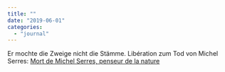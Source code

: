 ```yaml
---
title: ""
date: "2019-06-01"
categories: 
  - "journal"
---
```


Er mochte die Zweige nicht die Stämme. Libération zum Tod von Michel Serres: [Mort de Michel Serres, penseur de la nature](https://www.liberation.fr/france/2019/06/02/mort-de-michel-serres-penseur-de-la-nature_1731100)

